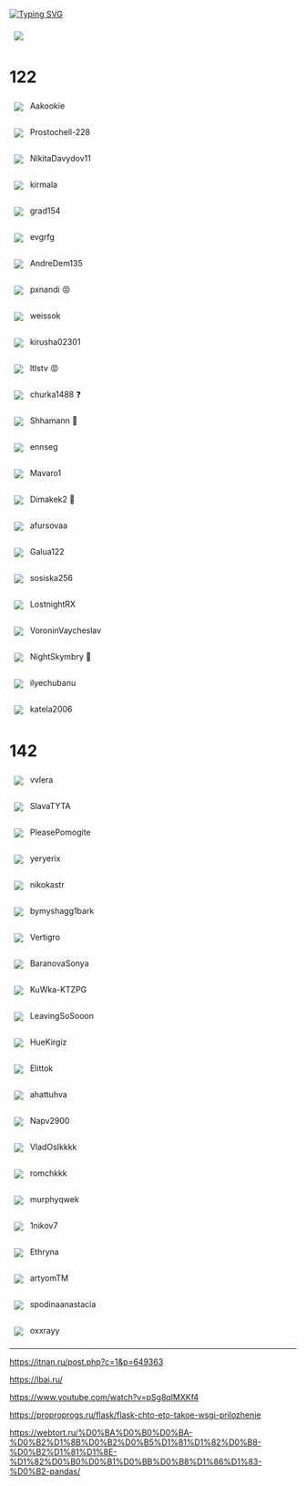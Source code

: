 
[![Typing SVG](https://readme-typing-svg.herokuapp.com?pause=100&color=3B486E&width=435&lines=Learn+IT+..................................>+Code+it)](https://git.io/typing-svg)

<a href="https://github.com/pavka21/ege"><img align="center" style="margin:0.5rem" src="https://github-readme-stats.vercel.app/api/pin/?username=pavka21&repo=ege&title_color=ffffff&text_color=c9cacc&icon_color=4AB197&bg_color=1A2B34" /></a>

# 122

<a href="https://github.com/Aakookie/Kot"><img align="center" style="margin:0.5rem" src="https://github-readme-stats.vercel.app/api/pin/?username=Aakookie&repo=Kot&title_color=ffffff&text_color=c9cacc&icon_color=4AB197&bg_color=1A2B34" /></a> Aakookie 

<a href="https://github.com/Prostochell-228/UltraloxIT"><img align="center" style="margin:0.5rem" src="https://github-readme-stats.vercel.app/api/pin/?username=Prostochell-228&repo=UltraloxIT&title_color=ffffff&text_color=c9cacc&icon_color=4AB197&bg_color=1A2B34" /></a> Prostochell-228

<a href="https://github.com/NikitaDavydov11/FirstRepository"><img align="center" style="margin:0.5rem" src="https://github-readme-stats.vercel.app/api/pin/?username=NikitaDavydov11&repo=FirstRepository&title_color=ffffff&text_color=c9cacc&icon_color=4AB197&bg_color=1A2B34" /></a> NikitaDavydov11

<a href="https://github.com//kirmala/school"><img align="center" style="margin:0.5rem" src="https://github-readme-stats.vercel.app/api/pin/?username=kirmala&repo=school&title_color=ffffff&text_color=c9cacc&icon_color=4AB197&bg_color=1A2B34" /></a> kirmala


<a href="https://github.com/grad154/timurbakeev154"><img align="center" style="margin:0.5rem" src="https://github-readme-stats.vercel.app/api/pin/?username=grad154&repo=timurbakeev154&title_color=ffffff&text_color=c9cacc&icon_color=4AB197&bg_color=1A2B34" /></a> grad154


<a href="https://github.com/evgrfg/123456"><img align="center" style="margin:0.5rem" src="https://github-readme-stats.vercel.app/api/pin/?username=evgrfg&repo=123456&title_color=ffffff&text_color=c9cacc&icon_color=4AB197&bg_color=1A2B34" /></a> evgrfg 

<a href="https://github.com/AndreDem135/FirstRepository"><img align="center" style="margin:0.5rem" src="https://github-readme-stats.vercel.app/api/pin/?username=AndreDem135&repo=FirstRepository&title_color=ffffff&text_color=c9cacc&icon_color=4AB197&bg_color=1A2B34" /></a> AndreDem135 

<a href="https://github.com/pxnandi/tpu-learn"><img align="center" style="margin:0.5rem" src="https://github-readme-stats.vercel.app/api/pin/?username=pxnandi&repo=tpu-learn&title_color=ffffff&text_color=c9cacc&icon_color=4AB197&bg_color=1A2B34" /></a>  pxnandi :rage:

<a href="https://github.com/weissok/-22"><img align="center" style="margin:0.5rem" src="https://github-readme-stats.vercel.app/api/pin/?username=weissok&repo=-22&title_color=ffffff&text_color=c9cacc&icon_color=4AB197&bg_color=1A2B34" /></a>  weissok

<a href="https://github.com/kirusha02301/kirusha02301"><img align="center" style="margin:0.5rem" src="https://github-readme-stats.vercel.app/api/pin/?username=kirusha02301&repo=kirusha02301&title_color=ffffff&text_color=c9cacc&icon_color=4AB197&bg_color=1A2B34" /></a>  kirusha02301

<a href="https://github.com/ltlstv/sverchok_ltlstv_420"><img align="center" style="margin:0.5rem" src="https://github-readme-stats.vercel.app/api/pin/?username=ltlstv&repo=sverchok_ltlstv_420&title_color=ffffff&text_color=c9cacc&icon_color=4AB197&bg_color=1A2B34" /></a>  ltlstv :rage:

<a href="https://github.com/churka1488/zzzzzzz"><img align="center" style="margin:0.5rem" src="https://github-readme-stats.vercel.app/api/pin/?username=churka1488&repo=zzzzzzz&title_color=ffffff&text_color=c9cacc&icon_color=4AB197&bg_color=1A2B34" /></a>  churka1488 :question:

<a href="https://github.com/Shhamann/11"><img align="center" style="margin:0.5rem" src="https://github-readme-stats.vercel.app/api/pin/?username=Shhamann&repo=11&title_color=ffffff&text_color=c9cacc&icon_color=4AB197&bg_color=1A2B34" /></a>  Shhamann :star2:

<a href="https://github.com/ennseg/-122"><img align="center" style="margin:0.5rem" src="https://github-readme-stats.vercel.app/api/pin/?username=ennseg&repo=-122&title_color=ffffff&text_color=c9cacc&icon_color=4AB197&bg_color=1A2B34" /></a>  ennseg

<a href="https://github.com/Mavaro1/Matvey-Skachkauskas-122b"><img align="center" style="margin:0.5rem" src="https://github-readme-stats.vercel.app/api/pin/?username=Mavaro1&repo=Matvey-Skachkauskas-122b&title_color=ffffff&text_color=c9cacc&icon_color=4AB197&bg_color=1A2B34" /></a>  Mavaro1

<a href="https://github.com/Dimakek2/work"><img align="center" style="margin:0.5rem" src="https://github-readme-stats.vercel.app/api/pin/?username=Dimakek2&repo=work&title_color=ffffff&text_color=c9cacc&icon_color=4AB197&bg_color=1A2B34" /></a>  Dimakek2 :raised_hands:

<a href="https://github.com/afursovaa/itworks"><img align="center" style="margin:0.5rem" src="https://github-readme-stats.vercel.app/api/pin/?username=afursovaa&repo=itworks&title_color=ffffff&text_color=c9cacc&icon_color=4AB197&bg_color=1A2B34" /></a>  afursovaa

<a href="https://github.com/Galua122/works"><img align="center" style="margin:0.5rem" src="https://github-readme-stats.vercel.app/api/pin/?username=Galua122&repo=works&title_color=ffffff&text_color=c9cacc&icon_color=4AB197&bg_color=1A2B34" /></a>  Galua122

<a href="https://github.com/sosiska256/Pirogov-Egor-Maksimovich-122"><img align="center" style="margin:0.5rem" src="https://github-readme-stats.vercel.app/api/pin/?username=sosiska256&repo=Pirogov-Egor-Maksimovich-122&title_color=ffffff&text_color=c9cacc&icon_color=4AB197&bg_color=1A2B34" /></a>  sosiska256

<a href="https://github.com/LostnightRX/repositorii"><img align="center" style="margin:0.5rem" src="https://github-readme-stats.vercel.app/api/pin/?username=LostnightRX&repo=repositorii&title_color=ffffff&text_color=c9cacc&icon_color=4AB197&bg_color=1A2B34" /></a>  LostnightRX

<a href="https://github.com/VoroninVaycheslav/LearnOfInvormatic"><img align="center" style="margin:0.5rem" src="https://github-readme-stats.vercel.app/api/pin/?username=VoroninVaycheslav&repo=LearnOfInvormatic&title_color=ffffff&text_color=c9cacc&icon_color=4AB197&bg_color=1A2B34" /></a>  VoroninVaycheslav

<a href="https://github.com/NightSkymbry/tpu-lic-Osipov-Slava"><img align="center" style="margin:0.5rem" src="https://github-readme-stats.vercel.app/api/pin/?username=NightSkymbry&repo=tpu-lic-Osipov-Slava&title_color=ffffff&text_color=c9cacc&icon_color=4AB197&bg_color=1A2B34" /></a>  NightSkymbry :lock_with_ink_pen:

<a href="https://github.com/ilyechubanu/itworks"><img align="center" style="margin:0.5rem" src="https://github-readme-stats.vercel.app/api/pin/?username=ilyechubanu&repo=itworks&title_color=ffffff&text_color=c9cacc&icon_color=4AB197&bg_color=1A2B34" /></a>  ilyechubanu

<a href="https://github.com/katela2006/Alexey"><img align="center" style="margin:0.5rem" src="https://github-readme-stats.vercel.app/api/pin/?username=katela2006&repo=Alexey&title_color=ffffff&text_color=c9cacc&icon_color=4AB197&bg_color=1A2B34" /></a>  katela2006

# 142

<a href="https://github.com/vvlera/inf"><img align="center" style="margin:0.5rem" src="https://github-readme-stats.vercel.app/api/pin/?username=vvlera&repo=inf&title_color=ffffff&text_color=c9cacc&icon_color=4AB197&bg_color=1A2B34" /></a>  vvlera

<a href="https://github.com/SlavaTYTA/-"><img align="center" style="margin:0.5rem" src="https://github-readme-stats.vercel.app/api/pin/?username=SlavaTYTA&repo=-&title_color=ffffff&text_color=c9cacc&icon_color=4AB197&bg_color=1A2B34" /></a>  SlavaTYTA

<a href="https://github.com/PleasePomogite/142"><img align="center" style="margin:0.5rem" src="https://github-readme-stats.vercel.app/api/pin/?username=PleasePomogite&repo=142&title_color=ffffff&text_color=c9cacc&icon_color=4AB197&bg_color=1A2B34" /></a>  PleasePomogite

<a href="https://github.com/yeryerix/inf"><img align="center" style="margin:0.5rem" src="https://github-readme-stats.vercel.app/api/pin/?username=yeryerix&repo=inf&title_color=ffffff&text_color=c9cacc&icon_color=4AB197&bg_color=1A2B34" /></a>  yeryerix

<a href="https://github.com/nikokastr/main-inform"><img align="center" style="margin:0.5rem" src="https://github-readme-stats.vercel.app/api/pin/?username=nikokastr&repo=main-inform&title_color=ffffff&text_color=c9cacc&icon_color=4AB197&bg_color=1A2B34" /></a>  nikokastr

<a href="https://github.com/bymyshagg1bark/bazakormit"><img align="center" style="margin:0.5rem" src="https://github-readme-stats.vercel.app/api/pin/?username=bymyshagg1bark&repo=bazakormit&title_color=ffffff&text_color=c9cacc&icon_color=4AB197&bg_color=1A2B34" /></a>  bymyshagg1bark

<a href="https://github.com/Vertigro/IstominaPolina"><img align="center" style="margin:0.5rem" src="https://github-readme-stats.vercel.app/api/pin/?username=Vertigro&repo=IstominaPolina&title_color=ffffff&text_color=c9cacc&icon_color=4AB197&bg_color=1A2B34" /></a>  Vertigro

<a href="https://github.com/BaranovaSonya/meatdumplings"><img align="center" style="margin:0.5rem" src="https://github-readme-stats.vercel.app/api/pin/?username=BaranovaSonya&repo=meatdumplings&title_color=ffffff&text_color=c9cacc&icon_color=4AB197&bg_color=1A2B34" /></a>  BaranovaSonya

<a href="https://github.com/KuWka-KTZPG/KuWka-KTZPG.github.io"><img align="center" style="margin:0.5rem" src="https://github-readme-stats.vercel.app/api/pin/?username=KuWka-KTZPG&repo=KuWka-KTZPG.github.io&title_color=ffffff&text_color=c9cacc&icon_color=4AB197&bg_color=1A2B34" /></a>  KuWka-KTZPG

<a href="https://github.com/LeavingSoSooon/316"><img align="center" style="margin:0.5rem" src="https://github-readme-stats.vercel.app/api/pin/?username=LeavingSoSooon&repo=316&title_color=ffffff&text_color=c9cacc&icon_color=4AB197&bg_color=1A2B34" /></a>  LeavingSoSooon

<a href="https://github.com/HueKirgiz/Y.L.K.V.M.O.M"><img align="center" style="margin:0.5rem" src="https://github-readme-stats.vercel.app/api/pin/?username=HueKirgiz&repo=Y.L.K.V.M.O.M&title_color=ffffff&text_color=c9cacc&icon_color=4AB197&bg_color=1A2B34" /></a>  HueKirgiz

<a href="https://github.com/Elittok/Elittok.github.io"><img align="center" style="margin:0.5rem" src="https://github-readme-stats.vercel.app/api/pin/?username=Elittok&repo=Elittok.github.io&title_color=ffffff&text_color=c9cacc&icon_color=4AB197&bg_color=1A2B34" /></a>  Elittok

<a href="https://github.com/ahattuhva/public"><img align="center" style="margin:0.5rem" src="https://github-readme-stats.vercel.app/api/pin/?username=ahattuhva&repo=public&title_color=ffffff&text_color=c9cacc&icon_color=4AB197&bg_color=1A2B34" /></a>  ahattuhva

<a href="https://github.com/Napv2900/Napv"><img align="center" style="margin:0.5rem" src="https://github-readme-stats.vercel.app/api/pin/?username=Napv2900&repo=Napv&title_color=ffffff&text_color=c9cacc&icon_color=4AB197&bg_color=1A2B34" /></a>  Napv2900

<a href="https://github.com/VladOsIkkkk/Reposit142"><img align="center" style="margin:0.5rem" src="https://github-readme-stats.vercel.app/api/pin/?username=VladOsIkkkk&repo=Reposit142&title_color=ffffff&text_color=c9cacc&icon_color=4AB197&bg_color=1A2B34" /></a>  VladOsIkkkk

<a href="https://github.com/romchkkk/repos142"><img align="center" style="margin:0.5rem" src="https://github-readme-stats.vercel.app/api/pin/?username=romchkkk&repo=repos142&title_color=ffffff&text_color=c9cacc&icon_color=4AB197&bg_color=1A2B34" /></a>  romchkkk

<a href="https://github.com/murphyqwek/python_lyceum"><img align="center" style="margin:0.5rem" src="https://github-readme-stats.vercel.app/api/pin/?username=murphyqwek&repo=python_lyceum&title_color=ffffff&text_color=c9cacc&icon_color=4AB197&bg_color=1A2B34" /></a>  murphyqwek

<a href="https://github.com/1nikov7/-.-.-"><img align="center" style="margin:0.5rem" src="https://github-readme-stats.vercel.app/api/pin/?username=1nikov7&repo=-.-.-&title_color=ffffff&text_color=c9cacc&icon_color=4AB197&bg_color=1A2B34" /></a>  1nikov7

<a href="https://github.com/Ethryna/InfTasks"><img align="center" style="margin:0.5rem" src="https://github-readme-stats.vercel.app/api/pin/?username=Ethryna&repo=InfTasks&title_color=ffffff&text_color=c9cacc&icon_color=4AB197&bg_color=1A2B34" /></a>  Ethryna

<a href="https://github.com/artyomTM/TAM168-142"><img align="center" style="margin:0.5rem" src="https://github-readme-stats.vercel.app/api/pin/?username=artyomTM&repo=TAM168-142&title_color=ffffff&text_color=c9cacc&icon_color=4AB197&bg_color=1A2B34" /></a>  artyomTM

<a href="https://github.com/spodinaanastacia/ihatethissite-"><img align="center" style="margin:0.5rem" src="https://github-readme-stats.vercel.app/api/pin/?username=spodinaanastacia&repo=ihatethissite-&title_color=ffffff&text_color=c9cacc&icon_color=4AB197&bg_color=1A2B34" /></a>  spodinaanastacia

<a href="https://github.com/oxxrayy/popova142"><img align="center" style="margin:0.5rem" src="https://github-readme-stats.vercel.app/api/pin/?username=oxxrayy&repo=popova142&title_color=ffffff&text_color=c9cacc&icon_color=4AB197&bg_color=1A2B34" /></a>  oxxrayy



------------
https://itnan.ru/post.php?c=1&p=649363

https://lbai.ru/

https://www.youtube.com/watch?v=pSg8qlMXKf4

https://proproprogs.ru/flask/flask-chto-eto-takoe-wsgi-prilozhenie

https://webtort.ru/%D0%BA%D0%B0%D0%BA-%D0%B2%D1%8B%D0%B2%D0%B5%D1%81%D1%82%D0%B8-%D0%B2%D1%81%D1%8E-%D1%82%D0%B0%D0%B1%D0%BB%D0%B8%D1%86%D1%83-%D0%B2-pandas/
